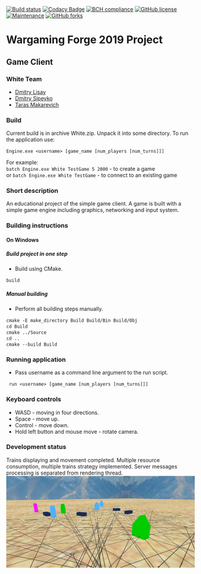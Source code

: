 [![Build status](https://ci.appveyor.com/api/projects/status/e1hd8cvcxixrfg6o?svg=true)](https://ci.appveyor.com/project/glisquery/white)
[![Codacy Badge](https://api.codacy.com/project/badge/Grade/5f6661ca68a4473fa4e2440c5c272532)](https://www.codacy.com/manual/makarevich.t/White?utm_source=github.com&amp;utm_medium=referral&amp;utm_content=glisquery/White&amp;utm_campaign=Badge_Grade)
[![BCH compliance](https://bettercodehub.com/edge/badge/glisquery/White?branch=master)](https://bettercodehub.com/)
[![GitHub license](https://img.shields.io/badge/license-MIT-blue.svg?sanitize=true)](https://raw.githubusercontent.com/glisquery/White/master/LICENSE)
[![Maintenance](https://img.shields.io/badge/Maintained%3F-yes-green.svg)](https://GitHub.com/glisquery/White/graphs/commit-activity)
[![GitHub forks](https://img.shields.io/github/forks/glisquery/White.svg?style=social&label=Fork&maxAge=2592000)](https://GitHub.com/glisquery/White/network/)
<!--- [comment]: [![GitHub pull-requests closed](https://img.shields.io/github/issues-pr-closed/glisquery/White.svg)](https://GitHub.com/glisquery/White/pulls/) --->
# Wargaming Forge 2019 Project
## Game Client
### White Team
- [Dmitry Lisay](https://github.com/403)
- [Dmitry Sipeyko](https://github.com/MintaiDS)
- [Taras Makarevich](https://github.com/glisquery)
### Build
Current build is in archive White.zip.
Unpack it into some directory.
To run the application use:
```batch
Engine.exe <username> [game_name [num_players [num_turns]]]
```
For example:  
```batch Engine.exe White TestGame 5 2000``` - to create a game  
or ```batch Engine.exe White TestGame``` - to connect to an existing game

### Short description
An educational project of the simple game client. 
A game is built with a simple game engine
including graphics, networking and input system.
### Building instructions 
#### On Windows
##### Build project in one step
- Build using CMake.
```batch
build 
```
##### Manual building
- Perform all building steps manually.
```batch
cmake -E make_directory Build Build/Bin Build/Obj
cd Build
cmake ../Source
cd ..
cmake --build Build
```
### Running application
- Pass username as a command line argument to the run script.
```batch
 run <username> [game_name [num_players [num_turns]]]
```
### Keyboard controls
- WASD - moving in four directions.
- Space - move up.
- Control - move down.
- Hold left button and mouse move - rotate camera.
### Development status
Trains displaying and movement completed. Multiple resource consumption, multiple trains
strategy implemented. Server messages processing is separated from rendering thread.
![progress](Docs/progress.jpg) 
